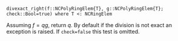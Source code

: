 ```
divexact_right(f::NCPolyRingElem{T}, g::NCPolyRingElem{T}; check::Bool=true) where T <: NCRingElem
```

Assuming $f = qg$, return $q$. By default if the division is not exact an exception is raised. If `check=false` this test is omitted.
